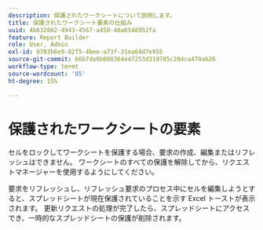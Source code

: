 ```yaml
---
description: 保護されたワークシートについて説明します。
title: 保護されたワークシート要素の仕組み
uuid: 4b632862-4943-4567-a458-46a6548952fa
feature: Report Builder
role: User, Admin
exl-id: 8783b6e9-82f5-4bee-a73f-31ea64d7e955
source-git-commit: 66b7de0b008364e47253d319785c204ca479ab26
workflow-type: tm+mt
source-wordcount: '85'
ht-degree: 15%

---
```


# 保護されたワークシートの要素

セルをロックしてワークシートを保護する場合、要求の作成、編集またはリフレッシュはできません。 ワークシートのすべての保護を解除してから、リクエストマネージャーを使用するようにしてください。

要求をリフレッシュし、リフレッシュ要求のプロセス中にセルを編集しようとすると、スプレッドシートが現在保護されていることを示す Excel トーストが表示されます。 更新リクエストの処理が完了したら、スプレッドシートにアクセスでき、一時的なスプレッドシートの保護が削除されます。
